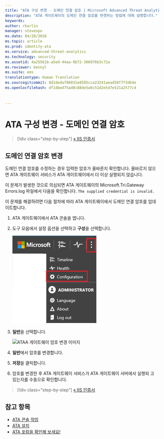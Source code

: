 ```yaml
---
title: "ATA 구성 변경 - 도메인 연결 암호 | Microsoft Advanced Threat Analytics"
description: "ATA 게이트웨이의 도메인 연결 암호를 변경하는 방법에 대해 설명합니다."
keywords: 
author: rkarlin
manager: stevenpo
ms.date: 04/28/2016
ms.topic: article
ms.prod: identity-ata
ms.service: advanced-threat-analytics
ms.technology: security
ms.assetid: 4a25561b-a5ed-44aa-9b72-366976b3c72a
ms.reviewer: bennyl
ms.suite: ems
translationtype: Human Translation
ms.sourcegitcommit: 8d1dedaf86031e8585cca23241aead58f7f3db4e
ms.openlocfilehash: df1dbed75ad0c88de5a6c51d2e5d7e521a2577c4


---
```


# ATA 구성 변경 - 도메인 연결 암호

>[!div class="step-by-step"]
[« IIS 인증서](modifying-ata-config-iiscert.md)


## 도메인 연결 암호 변경
도메인 연결 암호를 수정하는 경우 입력한 암호가 올바른지 확인합니다. 올바르지 않으면 ATA 게이트웨이 서비스가 ATA 게이트웨이에서 더 이상 실행되지 않습니다.

이 문제가 발생한 것으로 의심되면 ATA 게이트웨이의 Microsoft.Tri.Gateway Errors.log 파일에서 다음을 확인합니다.
`The supplied credential is invalid.`

이 문제를 해결하려면 다음 절차에 따라 ATA 게이트웨이에서 도메인 연결 암호를 업데이트합니다.

1.  ATA 게이트웨이에서 ATA 콘솔을 엽니다.

2.  도구 모음에서 설정 옵션을 선택하고 **구성**을 선택합니다.

    ![ATA 구성 설정 아이콘](media/ATA-config-icon.JPG)

3.  **일반**을 선택합니다.

    ![ATAA 게이트웨이 암호 변경 이미지](media/ATA-GW-change-DC-password.JPG)

4.  **일반**에서 암호를 변경합니다.

5.  **저장**을 클릭합니다.

6.  암호를 변경한 후 ATA 게이트웨이 서비스가 ATA 게이트웨이 서버에서 실행되 고 있는지를 수동으로 확인합니다.

>[!div class="step-by-step"]
[« IIS 인증서](modifying-ata-config-iiscert.md)

## 참고 항목
- [ATA 콘솔 작업](working-with-ata-console.md)
- [ATA 설치](install-ata.md)
- [ATA 포럼을 확인해 보세요!](https://social.technet.microsoft.com/Forums/security/home?forum=mata)



<!--HONumber=Jun16_HO4-->


